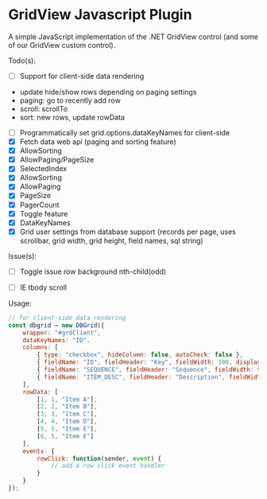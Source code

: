 # GridView Javascript Plugin

A simple JavaScript implementation of the .NET GridView control (and some of our GridView custom control).

Todo(s):
- [ ] Support for client-side data rendering
 - update hide/show rows depending on paging settings
 - paging: go to recently add row
 - scroll: scrollTo
 - sort: new rows, update rowData
- [ ] Programmatically set grid.options.dataKeyNames for client-side 
- [x] Fetch data web api (paging and sorting feature)
- [x] AllowSorting
- [x] AllowPaging/PageSize
- [x] SelectedIndex
- [x] AllowSorting
- [x] AllowPaging
- [x] PageSize
- [x] PagerCount
- [x] Toggle feature
- [x] DataKeyNames
- [x] Grid user settings from database support (records per page, uses scrollbar, grid width, grid height, field names, sql string)

Issue(s):
- [ ] Toggle issue row background nth-child(odd)
- [ ] IE tbody scroll


Usage:
```javascript
// for client-side data rendering
const dbgrid = new DBGrid({
    wrapper: "#grdClient",
    dataKeyNames: "ID",
    columns: [
        { type: "checkbox", hideColumn: false, autoCheck: false },
        { fieldName: "ID", fieldHeader: "Key", fieldWidth: 100, displayOrder: 1, hideField: true, isDataKeyField: true },
        { fieldName: "SEQUENCE", fieldHeader: "Sequence", fieldWidth: 90, displayOrder: 2, hideField: false, isDataKeyField: false },
        { fieldName: "ITEM_DESC", fieldHeader: "Description", fieldWidth: 120, displayOrder: 3, hideField: false, isDataKeyField: false }
    ],
    rowData: [
        [1, 1, "Item A"],
        [2, 2, "Item B"],
        [3, 3, "Item C"],
        [4, 4, "Item D"],
        [5, 5, "Item E"],
        [6, 5, "Item E"]
    ],
    events: {
        rowClick: function(sender, event) {
            // add a row click event handler
        }
    }
});
```
